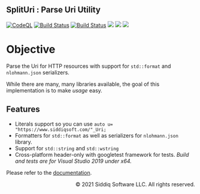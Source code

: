 ﻿SplitUri : Parse Uri Utility
-------------------------------------------
<!-- badges -->
[![CodeQL](https://github.com/SiddiqSoft/SplitUri/actions/workflows/codeql-analysis.yml/badge.svg)](https://github.com/SiddiqSoft/SplitUri/actions/workflows/codeql-analysis.yml)
[![Build Status](https://dev.azure.com/siddiqsoft/siddiqsoft/_apis/build/status/SiddiqSoft.SplitUri?branchName=main)](https://dev.azure.com/siddiqsoft/siddiqsoft/_build/latest?definitionId=14&branchName=main)
[![Build Status](https://dev.azure.com/siddiqsoft/siddiqsoft/_apis/build/status/SiddiqSoft.SplitUri?branchName=develop)](https://dev.azure.com/siddiqsoft/siddiqsoft/_build/latest?definitionId=14&branchName=develop)
![](https://img.shields.io/nuget/v/SiddiqSoft.SplitUri)
![](https://img.shields.io/github/v/tag/SiddiqSoft/SplitUri)
![](https://img.shields.io/azure-devops/tests/siddiqsoft/siddiqsoft/14)
<!--![](https://img.shields.io/azure-devops/coverage/siddiqsoft/siddiqsoft/14)-->
<!-- end badges -->

# Objective

Parse the Uri for HTTP resources with support for `std::format` and `nlohmann.json` serializers.

While there are many, many libraries available, the goal of this implementation is to make *usage* easy.

## Features
- Literals support so you can use `auto u= "https://www.siddiqsoft.com/"_Uri;`
- Formatters for `std::format` as well as serializers for `nlohmann.json` library.
- Support for `std::string` and `std::wstring`
- Cross-platform header-only with googletest framework for tests. _Build and tests are for Visual Studio 2019 under x64._

Please refer to the [documentation](https://siddiqsoft.github.io/SplitUri/).


<p align="right">
&copy; 2021 Siddiq Software LLC. All rights reserved.
</p>
